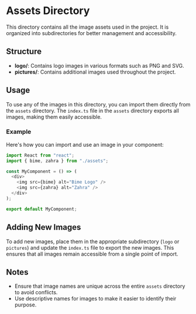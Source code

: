 # Assets Directory

This directory contains all the image assets used in the project. It is organized into subdirectories for better management and accessibility.

## Structure

- **logo/**: Contains logo images in various formats such as PNG and SVG.
- **pictures/**: Contains additional images used throughout the project.

## Usage

To use any of the images in this directory, you can import them directly from the `assets` directory. The `index.ts` file in the `assets` directory exports all images, making them easily accessible.

### Example

Here's how you can import and use an image in your component:

```javascript
import React from "react";
import { bime, zahra } from "./assets";

const MyComponent = () => (
  <div>
    <img src={bime} alt="Bime Logo" />
    <img src={zahra} alt="Zahra" />
  </div>
);

export default MyComponent;
```

## Adding New Images

To add new images, place them in the appropriate subdirectory (`logo` or `pictures`) and update the `index.ts` file to export the new images. This ensures that all images remain accessible from a single point of import.

## Notes

- Ensure that image names are unique across the entire `assets` directory to avoid conflicts.
- Use descriptive names for images to make it easier to identify their purpose.
